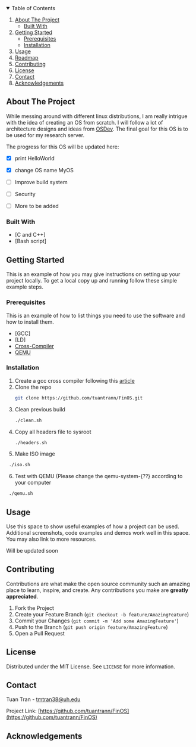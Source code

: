 <!-- TABLE OF CONTENTS -->
<details open="open">
  <summary>Table of Contents</summary>
  <ol>
    <li>
      <a href="#about-the-project">About The Project</a>
      <ul>
        <li><a href="#built-with">Built With</a></li>
      </ul>
    </li>
    <li>
      <a href="#getting-started">Getting Started</a>
      <ul>
        <li><a href="#prerequisites">Prerequisites</a></li>
        <li><a href="#installation">Installation</a></li>
      </ul>
    </li>
    <li><a href="#usage">Usage</a></li>
    <li><a href="#roadmap">Roadmap</a></li>
    <li><a href="#contributing">Contributing</a></li>
    <li><a href="#license">License</a></li>
    <li><a href="#contact">Contact</a></li>
    <li><a href="#acknowledgements">Acknowledgements</a></li>
  </ol>
</details>



<!-- ABOUT THE PROJECT -->
## About The Project

While messing around with different linux distributions, I am really intrigue with the idea of creating an OS from scratch.
I will follow a lot of architecture designs and ideas from [OSDev](https://wiki.osdev.org). The final goal for this OS is
to be used for my research server.

The progress for this OS will be updated here:
- [X] print HelloWorld
- [X] change OS name MyOS
- [ ] Improve build system
- [ ] Security
- [ ] More to be added


### Built With

* [C and C++]
* [Bash script]



<!-- GETTING STARTED -->
## Getting Started

This is an example of how you may give instructions on setting up your project locally.
To get a local copy up and running follow these simple example steps.

### Prerequisites

This is an example of how to list things you need to use the software and how to install them.
* [GCC]
* [LD]
* [Cross-Compiler](https://wiki.osdev.org/GCC_Cross-Compiler)
* [QEMU](https://qemu.org)

### Installation

1. Create a gcc cross compiler following this [article](https://wiki.osdev.org/GCC_Cross-Compiler)
2. Clone the repo
   ```sh
   git clone https://github.com/tuantrann/FinOS.git
   ```
3. Clean previous build
   ```sh
   ./clean.sh
   ```
4. Copy all headers file to sysroot
   ```sh
   ./headers.sh
   ```
5. Make ISO image
  ```sh
   ./iso.sh
   ```
6. Test with QEMU (Please change the qemu-system-{??} according to your computer
  ```sh
   ./qemu.sh
   ```



<!-- USAGE EXAMPLES -->
## Usage

Use this space to show useful examples of how a project can be used. Additional screenshots, code examples and demos work well in this space. You may also link to more resources.

Will be updated soon

<!-- CONTRIBUTING -->
## Contributing

Contributions are what make the open source community such an amazing place to learn, inspire, and create. Any contributions you make are **greatly appreciated**.

1. Fork the Project
2. Create your Feature Branch (`git checkout -b feature/AmazingFeature`)
3. Commit your Changes (`git commit -m 'Add some AmazingFeature'`)
4. Push to the Branch (`git push origin feature/AmazingFeature`)
5. Open a Pull Request



<!-- LICENSE -->
## License

Distributed under the MIT License. See `LICENSE` for more information.



<!-- CONTACT -->
## Contact

Tuan Tran - tmtran38@uh.edu

Project Link: [https://github.com/tuantrann/FinOS](https://github.com/tuantrann/FinOS)



<!-- ACKNOWLEDGEMENTS -->
## Acknowledgements


